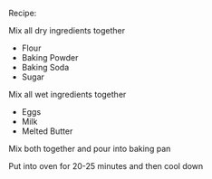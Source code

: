 Recipe:

Mix all dry ingredients together
- Flour
- Baking Powder
- Baking Soda
- Sugar

Mix all wet ingredients together
- Eggs
- Milk
- Melted Butter

Mix both together and pour into baking pan

Put into oven for 20-25 minutes and then cool down
